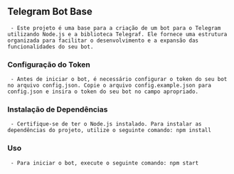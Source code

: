 ## Telegram Bot Base

```plaintext
 - Este projeto é uma base para a criação de um bot para o Telegram utilizando Node.js e a biblioteca Telegraf. Ele fornece uma estrutura organizada para facilitar o desenvolvimento e a expansão das funcionalidades do seu bot.
```

### Configuração do Token

```token
 - Antes de iniciar o bot, é necessário configurar o token do seu bot no arquivo config.json. Copie o arquivo config.example.json para config.json e insira o token do seu bot no campo apropriado.
```

### Instalação de Dependências

```libs 
 - Certifique-se de ter o Node.js instalado. Para instalar as dependências do projeto, utilize o seguinte comando: npm install
```

### Uso

```start 
 - Para iniciar o bot, execute o seguinte comando: npm start
```
